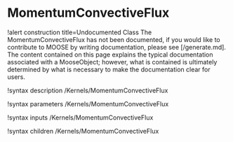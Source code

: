 <!-- MOOSE Documentation Stub: Remove this when content is added. -->

# MomentumConvectiveFlux

!alert construction title=Undocumented Class
The MomentumConvectiveFlux has not been documented, if you would like to contribute to MOOSE by
writing documentation, please see [/generate.md]. The content contained on this page explains
the typical documentation associated with a MooseObject; however, what is contained is ultimately
determined by what is necessary to make the documentation clear for users.

!syntax description /Kernels/MomentumConvectiveFlux

!syntax parameters /Kernels/MomentumConvectiveFlux

!syntax inputs /Kernels/MomentumConvectiveFlux

!syntax children /Kernels/MomentumConvectiveFlux
